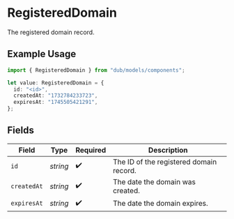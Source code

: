 # RegisteredDomain

The registered domain record.

## Example Usage

```typescript
import { RegisteredDomain } from "dub/models/components";

let value: RegisteredDomain = {
  id: "<id>",
  createdAt: "1732784233723",
  expiresAt: "1745505421291",
};
```

## Fields

| Field                                   | Type                                    | Required                                | Description                             |
| --------------------------------------- | --------------------------------------- | --------------------------------------- | --------------------------------------- |
| `id`                                    | *string*                                | :heavy_check_mark:                      | The ID of the registered domain record. |
| `createdAt`                             | *string*                                | :heavy_check_mark:                      | The date the domain was created.        |
| `expiresAt`                             | *string*                                | :heavy_check_mark:                      | The date the domain expires.            |